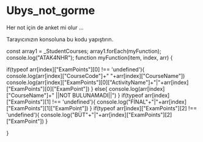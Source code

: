 # Ubys_not_gorme
Her not için de anket mi olur ...


Tarayıcınızın konsoluna bu kodu yapıştırın.


const array1 = _StudentCourses;
array1.forEach(myFunction);
console.log("ATAK4NHR");
function myFunction(item, index, arr) {
  
  if(typeof arr[index]["ExamPoints"][0] !== 'undefined'){
    console.log(arr[index]["CourseCode"]+" "+arr[index]["CourseName"])
    console.log(arr[index]["ExamPoints"][0]["ActivityName"]+"|"+arr[index]["ExamPoints"][0]["ExamPoint"])
  }
  else{
  console.log(arr[index]["CourseName"]+" ||NOT BULUNAMADI||")
  }
   if(typeof arr[index]["ExamPoints"][1] !== 'undefined'){
    console.log("FİNAL"+"|"+arr[index]["ExamPoints"][1]["ExamPoint"])
  }
   if(typeof arr[index]["ExamPoints"][2] !== 'undefined'){
    console.log("BÜT"+"|"+arr[index]["ExamPoints"][2]["ExamPoint"])
  }
  
}
